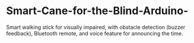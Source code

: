 # Smart-Cane-for-the-Blind-Arduino-
Smart walking stick for visually impaired, with obstacle detection (buzzer feedback), Bluetooth remote, and voice feature for announcing the time.
